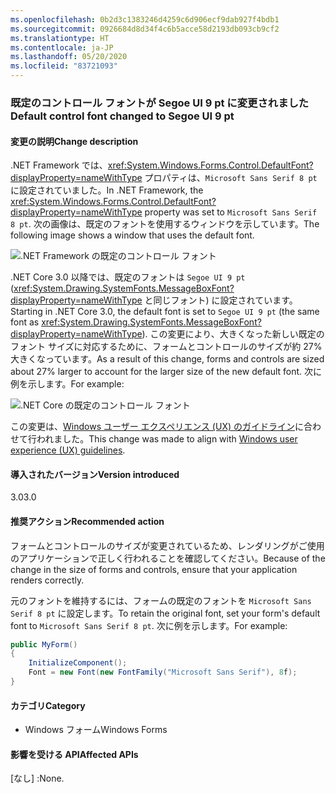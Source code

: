 ```yaml
---
ms.openlocfilehash: 0b2d3c1383246d4259c6d906ecf9dab927f4bdb1
ms.sourcegitcommit: 0926684d8d34f4c6b5acce58d2193db093cb9cf2
ms.translationtype: HT
ms.contentlocale: ja-JP
ms.lasthandoff: 05/20/2020
ms.locfileid: "83721093"
---
```

### <a name="default-control-font-changed-to-segoe-ui-9-pt"></a><span data-ttu-id="62ef3-101">既定のコントロール フォントが Segoe UI 9 pt に変更されました</span><span class="sxs-lookup"><span data-stu-id="62ef3-101">Default control font changed to Segoe UI 9 pt</span></span>

#### <a name="change-description"></a><span data-ttu-id="62ef3-102">変更の説明</span><span class="sxs-lookup"><span data-stu-id="62ef3-102">Change description</span></span>

<span data-ttu-id="62ef3-103">.NET Framework では、<xref:System.Windows.Forms.Control.DefaultFont?displayProperty=nameWithType> プロパティは、`Microsoft Sans Serif 8 pt` に設定されていました。</span><span class="sxs-lookup"><span data-stu-id="62ef3-103">In .NET Framework, the <xref:System.Windows.Forms.Control.DefaultFont?displayProperty=nameWithType> property was set to `Microsoft Sans Serif 8 pt`.</span></span> <span data-ttu-id="62ef3-104">次の画像は、既定のフォントを使用するウィンドウを示しています。</span><span class="sxs-lookup"><span data-stu-id="62ef3-104">The following image shows a window that uses the default font.</span></span>

![.NET Framework の既定のコントロール フォント](~/docs/images/core-changes/windowsforms/control-defaultfont-changed/defaultfont-framework.png)

<span data-ttu-id="62ef3-106">.NET Core 3.0 以降では、既定のフォントは `Segoe UI 9 pt` (<xref:System.Drawing.SystemFonts.MessageBoxFont?displayProperty=nameWithType> と同じフォント) に設定されています。</span><span class="sxs-lookup"><span data-stu-id="62ef3-106">Starting in .NET Core 3.0, the default font is set to `Segoe UI 9 pt` (the same font as <xref:System.Drawing.SystemFonts.MessageBoxFont?displayProperty=nameWithType>).</span></span> <span data-ttu-id="62ef3-107">この変更により、大きくなった新しい既定のフォント サイズに対応するために、フォームとコントロールのサイズが約 27% 大きくなっています。</span><span class="sxs-lookup"><span data-stu-id="62ef3-107">As a result of this change, forms and controls are sized about 27% larger to account for the larger size of the new default font.</span></span> <span data-ttu-id="62ef3-108">次に例を示します。</span><span class="sxs-lookup"><span data-stu-id="62ef3-108">For example:</span></span>

![.NET Core の既定のコントロール フォント](~/docs/images/core-changes/windowsforms/control-defaultfont-changed/defaultfont-core.png)

<span data-ttu-id="62ef3-110">この変更は、[Windows ユーザー エクスペリエンス (UX) のガイドライン](/windows/win32/uxguide/vis-fonts#fonts-and-colors)に合わせて行われました。</span><span class="sxs-lookup"><span data-stu-id="62ef3-110">This change was made to align with [Windows user experience (UX) guidelines](/windows/win32/uxguide/vis-fonts#fonts-and-colors).</span></span>

#### <a name="version-introduced"></a><span data-ttu-id="62ef3-111">導入されたバージョン</span><span class="sxs-lookup"><span data-stu-id="62ef3-111">Version introduced</span></span>

<span data-ttu-id="62ef3-112">3.0</span><span class="sxs-lookup"><span data-stu-id="62ef3-112">3.0</span></span>

#### <a name="recommended-action"></a><span data-ttu-id="62ef3-113">推奨アクション</span><span class="sxs-lookup"><span data-stu-id="62ef3-113">Recommended action</span></span>

<span data-ttu-id="62ef3-114">フォームとコントロールのサイズが変更されているため、レンダリングがご使用のアプリケーションで正しく行われることを確認してください。</span><span class="sxs-lookup"><span data-stu-id="62ef3-114">Because of the change in the size of forms and controls, ensure that your application renders correctly.</span></span>

<span data-ttu-id="62ef3-115">元のフォントを維持するには、フォームの既定のフォントを `Microsoft Sans Serif 8 pt` に設定します。</span><span class="sxs-lookup"><span data-stu-id="62ef3-115">To retain the original font, set your form's default font to `Microsoft Sans Serif 8 pt`.</span></span> <span data-ttu-id="62ef3-116">次に例を示します。</span><span class="sxs-lookup"><span data-stu-id="62ef3-116">For example:</span></span>

```csharp
public MyForm()
{
    InitializeComponent();
    Font = new Font(new FontFamily("Microsoft Sans Serif"), 8f);
}
```

#### <a name="category"></a><span data-ttu-id="62ef3-117">カテゴリ</span><span class="sxs-lookup"><span data-stu-id="62ef3-117">Category</span></span>

- <span data-ttu-id="62ef3-118">Windows フォーム</span><span class="sxs-lookup"><span data-stu-id="62ef3-118">Windows Forms</span></span>

#### <a name="affected-apis"></a><span data-ttu-id="62ef3-119">影響を受ける API</span><span class="sxs-lookup"><span data-stu-id="62ef3-119">Affected APIs</span></span>

<span data-ttu-id="62ef3-120">[なし] :</span><span class="sxs-lookup"><span data-stu-id="62ef3-120">None.</span></span>

<!--

#### Affected APIs

- Not detectable via API analysis

-->
